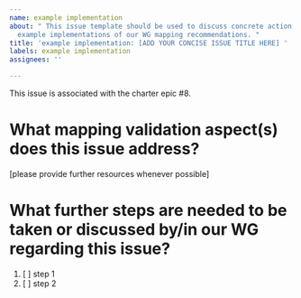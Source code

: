 ```yaml
---
name: example implementation
about: " This issue template should be used to discuss concrete action items regarding
  example implementations of our WG mapping recommendations. "
title: 'example implementation: [ADD YOUR CONCISE ISSUE TITLE HERE] '
labels: example implementation
assignees: ''

---
```


This issue is associated with the charter epic #8.

# What mapping validation aspect(s) does this issue address?
[please provide further resources whenever possible]

# What further steps are needed to be taken or discussed by/in our WG regarding this issue?

1. [ ] step 1
2. [ ] step 2
